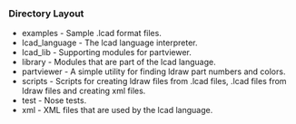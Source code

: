 
### Directory Layout ###
* examples - Sample .lcad format files.
* lcad_language - The lcad language interpreter.
* lcad_lib - Supporting modules for partviewer.
* library - Modules that are part of the lcad language.
* partviewer - A simple utility for finding ldraw part numbers and colors.
* scripts - Scripts for creating ldraw files from .lcad files, .lcad files from ldraw files and creating xml files.
* test - Nose tests.
* xml - XML files that are used by the lcad language.

